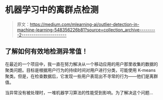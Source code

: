 # 机器学习中的离群点检测

> 原文：<https://medium.com/mlearning-ai/outlier-detection-in-machine-learning-548356226b81?source=collection_archive---------2----------------------->

## 了解如何有效地检测异常值！

在最近的一个项目中，我一直在努力解决从一个移动应用的用户那里收集的数据的聚类问题。目标是根据用户行为的持续时间对用户进行分类，可能使用 K-means 聚类。但是，在检查数据后，它发现一些用户表现出不寻常的行为——他们是离群值。

当异常没有被处理时，一堆机器学习算法的性能受到影响。为了解决这个问题…